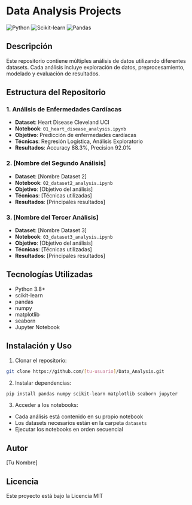 # Data Analysis Projects
![Python](https://img.shields.io/badge/Python-3.8%2B-blue)
![Scikit-learn](https://img.shields.io/badge/Scikit--learn-0.24%2B-orange)
![Pandas](https://img.shields.io/badge/Pandas-1.2%2B-green)

## Descripción
Este repositorio contiene múltiples análisis de datos utilizando diferentes datasets. Cada análisis incluye exploración de datos, preprocesamiento, modelado y evaluación de resultados.

## Estructura del Repositorio

### 1. Análisis de Enfermedades Cardíacas
- **Dataset**: Heart Disease Cleveland UCI
- **Notebook**: `01_heart_disease_analysis.ipynb`
- **Objetivo**: Predicción de enfermedades cardíacas
- **Técnicas**: Regresión Logística, Análisis Exploratorio
- **Resultados**: Accuracy 88.3%, Precision 92.0%

### 2. [Nombre del Segundo Análisis]
- **Dataset**: [Nombre Dataset 2]
- **Notebook**: `02_dataset2_analysis.ipynb`
- **Objetivo**: [Objetivo del análisis]
- **Técnicas**: [Técnicas utilizadas]
- **Resultados**: [Principales resultados]

### 3. [Nombre del Tercer Análisis]
- **Dataset**: [Nombre Dataset 3]
- **Notebook**: `03_dataset3_analysis.ipynb`
- **Objetivo**: [Objetivo del análisis]
- **Técnicas**: [Técnicas utilizadas]
- **Resultados**: [Principales resultados]

## Tecnologías Utilizadas
- Python 3.8+
- scikit-learn
- pandas
- numpy
- matplotlib
- seaborn
- Jupyter Notebook

## Instalación y Uso
1. Clonar el repositorio:
```bash
git clone https://github.com/[tu-usuario]/Data_Analysis.git
```

2. Instalar dependencias:
```bash
pip install pandas numpy scikit-learn matplotlib seaborn jupyter
```

3. Acceder a los notebooks:
- Cada análisis está contenido en su propio notebook
- Los datasets necesarios están en la carpeta `datasets`
- Ejecutar los notebooks en orden secuencial

## Autor
[Tu Nombre]

## Licencia
Este proyecto está bajo la Licencia MIT
